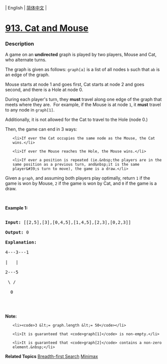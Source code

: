 | English | [简体中文](README.md) |

# [913. Cat and Mouse](https://leetcode-cn.com/problems/cat-and-mouse)
 ### Description
<p>A game on an <strong>undirected</strong> graph is played by two players, Mouse and Cat, who alternate turns.</p>

<p>The graph is given as follows: <code>graph[a]</code> is a list of all nodes <code>b</code> such that <code>ab</code> is an edge of the graph.</p>

<p>Mouse starts at node 1 and goes first, Cat starts at node 2 and goes second, and there is a Hole at node 0.</p>

<p>During each player&#39;s turn, they <strong>must</strong> travel along one&nbsp;edge of the graph that meets where they are.&nbsp; For example, if the Mouse is at node <code>1</code>, it <strong>must</strong> travel to any node in <code>graph[1]</code>.</p>

<p>Additionally, it is not allowed for the Cat to travel to the Hole (node 0.)</p>

<p>Then, the game can end in 3 ways:</p>

<ul>
	<li>If ever the Cat occupies the same node as the Mouse, the Cat wins.</li>
	<li>If ever the Mouse reaches the Hole, the Mouse wins.</li>
	<li>If ever a position is repeated (ie.&nbsp;the players are in the same position as a previous turn, and&nbsp;it is the same player&#39;s turn to move), the game is a draw.</li>
</ul>

<p>Given a <code>graph</code>, and assuming both players play optimally, return <code>1</code>&nbsp;if the game is won by Mouse, <code>2</code>&nbsp;if the game is won by Cat, and <code>0</code>&nbsp;if the game is a draw.</p>

<p>&nbsp;</p>

<ol>
</ol>

<div>
<p><strong>Example 1:</strong></p>

<pre>
<strong>Input: </strong><span id="example-input-1-1">[[2,5],[3],[0,4,5],[1,4,5],[2,3],[0,2,3]]</span>
<strong>Output: </strong><span id="example-output-1">0
<strong>Explanation:</strong>
</span>4---3---1
|&nbsp; &nbsp;|
2---5
&nbsp;\&nbsp;/
&nbsp; 0
</pre>

<p>&nbsp;</p>

<p><strong>Note:</strong></p>

<ol>
	<li><code>3 &lt;= graph.length &lt;= 50</code></li>
	<li>It is guaranteed that <code>graph[1]</code> is non-empty.</li>
	<li>It is guaranteed that <code>graph[2]</code> contains a non-zero element.&nbsp;</li>
</ol>
</div>

**Related Topics**  [Breadth-first Search](https://leetcode-cn.com/tag/breadth-first-search) [Minimax](https://leetcode-cn.com/tag/minimax) 